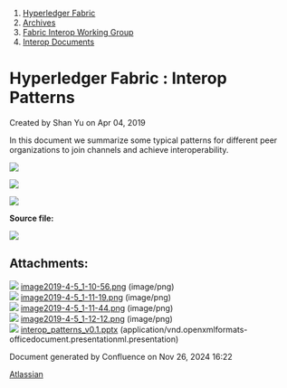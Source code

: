 1. [Hyperledger Fabric](index.html)
2. [Archives](Archives_22840389.html)
3. [Fabric Interop Working Group](Fabric-Interop-Working-Group_22839518.html)
4. [Interop Documents](Interop-Documents_22839726.html)

# Hyperledger Fabric : Interop Patterns

Created by Shan Yu on Apr 04, 2019

In this document we summarize some typical patterns for different peer organizations to join channels and achieve interoperability. 

![](attachments/22840857/22840859.png?height=250)

![](attachments/22840857/22840860.png?height=250)

![](attachments/22840857/22840861.png?height=250)

**Source file:**

[![](attachments/thumbnails/22840857/22840862)](attachments/22840857/22840862.pptx)

## Attachments:

![](images/icons/bullet_blue.gif) [image2019-4-5\_1-10-56.png](attachments/22840857/22840858.png) (image/png)  
![](images/icons/bullet_blue.gif) [image2019-4-5\_1-11-19.png](attachments/22840857/22840859.png) (image/png)  
![](images/icons/bullet_blue.gif) [image2019-4-5\_1-11-44.png](attachments/22840857/22840860.png) (image/png)  
![](images/icons/bullet_blue.gif) [image2019-4-5\_1-12-12.png](attachments/22840857/22840861.png) (image/png)  
![](images/icons/bullet_blue.gif) [interop\_patterns\_v0.1.pptx](attachments/22840857/22840862.pptx) (application/vnd.openxmlformats-officedocument.presentationml.presentation)

Document generated by Confluence on Nov 26, 2024 16:22

[Atlassian](http://www.atlassian.com/)
